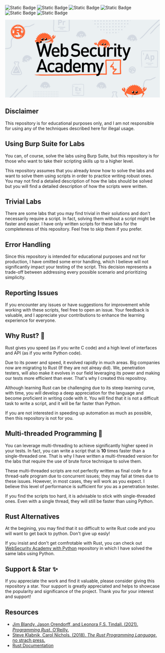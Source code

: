 ![Static Badge](https://img.shields.io/badge/Developed%20on-GNU%20Linux-red)
![Static Badge](https://img.shields.io/badge/rustc-v1.73.0--nightly-bright)
![Static Badge](https://img.shields.io/badge/License-GPLv3-green)
![Static Badge](https://img.shields.io/badge/Topics-19-red)
![Static Badge](https://img.shields.io/badge/Labs-163-blue)
![Static Badge](https://img.shields.io/badge/Multi--threaded%20Labs-13-yellow)

![WebScurity Academy](./web-security-rust.png)

## Disclaimer

This repository is for educational purposes only, and I am not responsible for using any of the techniques described here for illegal usage.

## Using Burp Suite for Labs

You can, of course, solve the labs using Burp Suite, but this repository is for those who want to take their scripting skills up to a higher level.

This repository assumes that you already know how to solve the labs and want to solve them using scripts in order to practice writing robust ones.
You may not find a detailed description of how the labs should be solved but you will find a detailed description of how the scripts were written.

## Trivial Labs

There are some labs that you may find trivial in their solutions and don't necessarily require a script. In fact, solving them without a script might be faster and easier. I have only written scripts for these labs for the completeness of this repository. Feel free to skip them if you prefer.

## Error Handling

Since this repository is intended for educational purposes and not for production, I have omitted some error handling, which I believe will not significantly impact your testing of the script. This decision represents a trade-off between addressing every possible scenario and prioritizing simplicity.

## Reporting Issues

If you encounter any issues or have suggestions for improvement while working with these scripts, feel free to open an issue.
Your feedback is valuable, and I appreciate your contributions to enhance the learning experience for everyone.

## Why Rust? 🦂

Rust gives you speed (as if you write C code) and a high level of interfaces and API (as if you write Python code).

Due to its power and speed, it evolved rapidly in much areas. Big companies now are migrating to Rust (If they are not alreay did).
We, penetration testers, will also make it evolves in our field leveraging its power and making our tests more efficient than ever. That's why I created this repositroy.

Although learning Rust can be challenging due to its steep learning curve, with time, you will develop a deep appreciation for the language and become proficient in writing code with it. You will find that it is not a difficult task to write a script, and it will be far faster than Python.

If you are not interested in speeding up automation as much as possible, then this repository is not for you.

## Multi-threaded Programming 🚀

You can leverage multi-threading to achieve significantly higher speed in your tests. In fact, you can write a script that is **10** times faster than a single-threaded one. That is why I have written a multi-threaded version for the labs that require the use of brute force technique to solve them.

These multi-threaded scripts are not perfectly written as final code for a thread-safe program due to concurrent issues; they may fail at times due to these issues. However, in most cases, they will work as you expect. I believe this level of performance is sufficient for you as a penetration tester.

If you find the scripts too hard, it is advisable to stick with single-threaded ones. Even with a single thread, they will still be faster than using Python.

## Rust Alternatives

At the begining, you may find that it so difficult to write Rust code and you will want to get back to python. Don't give up easly!

If you insist and don't get comfrotable with Rust, you can check out [WebSecurity Academy with Python](https://github.com/elqal3awii/WebSecurity-Academy-with-Python) repository in which I have solved the same labs using Python.

## Support & Star ✨

If you appreciate the work and find it valuable, please consider giving this repository a star. Your support is greatly appreciated and helps to showcase the popularity and significance of the project. Thank you for your interest and support!

## Resources

- [Jim Blandy, Jason Orendorﬀ, and Leonora F.S. Tindall. (2021). _Programming Rust_. O’Reilly.](https://www.goodreads.com/book/show/25550614-programming-rust?ref=nav_sb_ss_2_16)
- [Steve Klabnik, Carol Nichols. (2018). _The Rust Programming Language_. no strach press.](https://doc.rust-lang.org/book/title-page.html)
- [Rust Documentation](https://doc.rust-lang.org/beta/)
